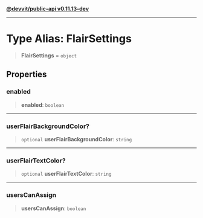 [**@devvit/public-api v0.11.13-dev**](../../README.md)

---

# Type Alias: FlairSettings

> **FlairSettings** = `object`

## Properties

<a id="enabled"></a>

### enabled

> **enabled**: `boolean`

---

<a id="userflairbackgroundcolor"></a>

### userFlairBackgroundColor?

> `optional` **userFlairBackgroundColor**: `string`

---

<a id="userflairtextcolor"></a>

### userFlairTextColor?

> `optional` **userFlairTextColor**: `string`

---

<a id="userscanassign"></a>

### usersCanAssign

> **usersCanAssign**: `boolean`
